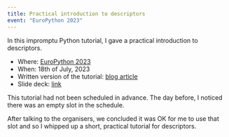 ```yaml
---
title: Practical introduction to descriptors
event: "EuroPython 2023"
---
```


In this impromptu Python tutorial, I gave a practical introduction to descriptors.

 - Where: [EuroPython 2023](http://ep2023.europython.eu/session/practical-introduction-to-descriptors)
 - When: 18th of July, 2023
 - Written version of the tutorial: [blog article][article]
 - Slide deck: [link](https://github.com/mathspp/talks/blob/main/20230718-practical_introduction_to_descriptors/slides.pdf)

This tutorial had not been scheduled in advance.
The day before, I noticed there was an empty slot in the schedule.

After talking to the organisers, we concluded it was OK for me to use that slot and so I whipped up a short, practical tutorial for descriptors.


[article]: /blog/pydonts/describing-descriptors
